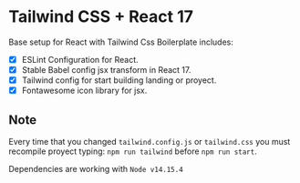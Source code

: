 # Tailwind CSS + React 17

Base setup for React with Tailwind Css
Boilerplate includes:

- [x] ESLint Configuration for React.
- [x] Stable Babel config jsx transform in React 17.
- [x] Tailwind config for start building landing or proyect.
- [x] Fontawesome icon library for jsx.

## Note

Every time that you changed `tailwind.config.js` or `tailwind.css` you must recompile proyect typing: `npm run tailwind` before `npm run start`.

Dependencies are working with `Node v14.15.4`

